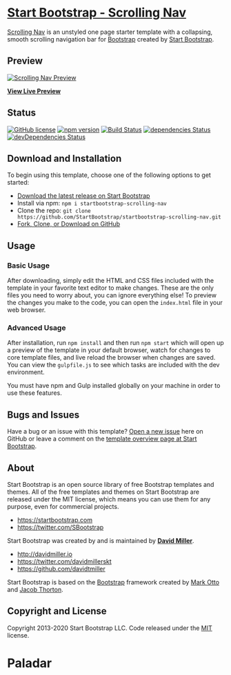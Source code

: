 # [Start Bootstrap - Scrolling Nav](https://startbootstrap.com/templates/scrolling-nav/)

[Scrolling Nav](https://startbootstrap.com/templates/scrolling-nav/) is an unstyled one page starter template with a collapsing, smooth scrolling navigation bar for [Bootstrap](https://getbootstrap.com/) created by [Start Bootstrap](https://startbootstrap.com/).

## Preview

[![Scrolling Nav Preview](https://startbootstrap.com/assets/img/screenshots/templates/scrolling-nav.png)](https://startbootstrap.github.io/startbootstrap-scrolling-nav/)

**[View Live Preview](https://startbootstrap.github.io/startbootstrap-scrolling-nav/)**

## Status

[![GitHub license](https://img.shields.io/badge/license-MIT-blue.svg)](https://raw.githubusercontent.com/StartBootstrap/startbootstrap-scrolling-nav/master/LICENSE)
[![npm version](https://img.shields.io/npm/v/startbootstrap-scrolling-nav.svg)](https://www.npmjs.com/package/startbootstrap-scrolling-nav)
[![Build Status](https://travis-ci.org/StartBootstrap/startbootstrap-scrolling-nav.svg?branch=master)](https://travis-ci.org/StartBootstrap/startbootstrap-scrolling-nav)
[![dependencies Status](https://david-dm.org/StartBootstrap/startbootstrap-scrolling-nav/status.svg)](https://david-dm.org/StartBootstrap/startbootstrap-scrolling-nav)
[![devDependencies Status](https://david-dm.org/StartBootstrap/startbootstrap-scrolling-nav/dev-status.svg)](https://david-dm.org/StartBootstrap/startbootstrap-scrolling-nav?type=dev)

## Download and Installation

To begin using this template, choose one of the following options to get started:

* [Download the latest release on Start Bootstrap](https://startbootstrap.com/templates/scrolling-nav/)
* Install via npm: `npm i startbootstrap-scrolling-nav`
* Clone the repo: `git clone https://github.com/StartBootstrap/startbootstrap-scrolling-nav.git`
* [Fork, Clone, or Download on GitHub](https://github.com/StartBootstrap/startbootstrap-scrolling-nav)

## Usage

### Basic Usage

After downloading, simply edit the HTML and CSS files included with the template in your favorite text editor to make changes. These are the only files you need to worry about, you can ignore everything else! To preview the changes you make to the code, you can open the `index.html` file in your web browser.

### Advanced Usage

After installation, run `npm install` and then run `npm start` which will open up a preview of the template in your default browser, watch for changes to core template files, and live reload the browser when changes are saved. You can view the `gulpfile.js` to see which tasks are included with the dev environment.

You must have npm and Gulp installed globally on your machine in order to use these features.

## Bugs and Issues

Have a bug or an issue with this template? [Open a new issue](https://github.com/StartBootstrap/startbootstrap-scrolling-nav/issues) here on GitHub or leave a comment on the [template overview page at Start Bootstrap](https://startbootstrap.com/templates/scrolling-nav/).

## About

Start Bootstrap is an open source library of free Bootstrap templates and themes. All of the free templates and themes on Start Bootstrap are released under the MIT license, which means you can use them for any purpose, even for commercial projects.

* <https://startbootstrap.com>
* <https://twitter.com/SBootstrap>

Start Bootstrap was created by and is maintained by **[David Miller](http://davidmiller.io/)**.

* <http://davidmiller.io>
* <https://twitter.com/davidmillerskt>
* <https://github.com/davidtmiller>

Start Bootstrap is based on the [Bootstrap](https://getbootstrap.com/) framework created by [Mark Otto](https://twitter.com/mdo) and [Jacob Thorton](https://twitter.com/fat).

## Copyright and License

Copyright 2013-2020 Start Bootstrap LLC. Code released under the [MIT](https://github.com/StartBootstrap/startbootstrap-scrolling-nav/blob/gh-pages/LICENSE) license.
# Paladar

